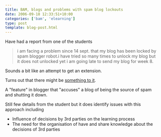 ```yaml
---
title: BAM, blogs and problems with spam blog lockouts
date: 2006-09-18 12:33:51+10:00
categories: ['bam', 'elearning']
type: post
template: blog-post.html
---
```

Have had a report from one of the students

> i am facing a problem since 14 sept. that my blog has been locked by spam blogger robot.i have tried so many times to unlock my blog but it does not unlocked yet i am going late to send my blog for week 8.

Sounds a bit like an attempt to get an extension.

Turns out that there might be [something to it](http://www.revenews.com/jeremypalmer/2006/08/my_spam_blog.html).

A "feature" in blogger that "accuses" a blog of being the source of spam and shutting it down.

Still few details from the student but it does identify issues with this approach including

- Influence of decisions by 3rd parties on the learning process
- The need for the organisation of have and share knowledge about the decisions of 3rd parties